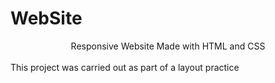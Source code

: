 # WebSite
<center>Responsive Website Made with HTML and CSS</center>
<br>This project was carried out as part of a layout practice

